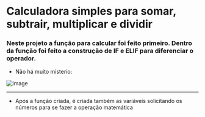 # Calculadora simples para somar, subtrair, multiplicar e dividir

### Neste projeto a função para calcular foi feito primeiro. Dentro da função foi feito a construção de IF e ELIF para diferenciar o operador.

- Não há muito misterio:

![image](https://github.com/Caiosad10/Calculadora-Em-Python-simples/assets/150187420/64637e5b-80ed-432d-b249-0d70ac98d844)

---

- Após a função criada, é criada também as variáveis solicitando os números para se fazer a operação matemática

